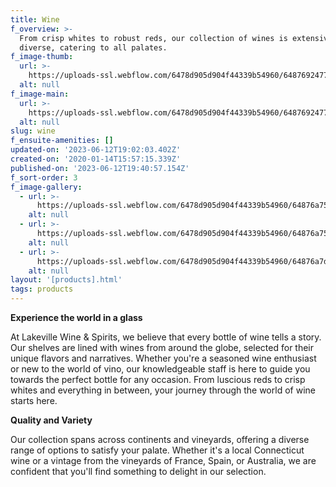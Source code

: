 ```yaml
---
title: Wine
f_overview: >-
  From crisp whites to robust reds, our collection of wines is extensive and
  diverse, catering to all palates.
f_image-thumb:
  url: >-
    https://uploads-ssl.webflow.com/6478d905d904f44339b54960/64876924776dc150c5859cf8_DSC02801.jpeg
  alt: null
f_image-main:
  url: >-
    https://uploads-ssl.webflow.com/6478d905d904f44339b54960/64876924776dc150c5859cf8_DSC02801.jpeg
  alt: null
slug: wine
f_ensuite-amenities: []
updated-on: '2023-06-12T19:02:03.402Z'
created-on: '2020-01-14T15:57:15.339Z'
published-on: '2023-06-12T19:40:57.154Z'
f_sort-order: 3
f_image-gallery:
  - url: >-
      https://uploads-ssl.webflow.com/6478d905d904f44339b54960/64876a75b2d8d832cd167c05_wines-1.jpg
    alt: null
  - url: >-
      https://uploads-ssl.webflow.com/6478d905d904f44339b54960/64876a75f6af957b6cecf5e1_wine-3.jpg
    alt: null
  - url: >-
      https://uploads-ssl.webflow.com/6478d905d904f44339b54960/64876a7d67328e6117a9d96d_wine-2.jpg
    alt: null
layout: '[products].html'
tags: products
---
```


**Experience the world in a glass**

At Lakeville Wine & Spirits, we believe that every bottle of wine tells a story. Our shelves are lined with wines from around the globe, selected for their unique flavors and narratives. Whether you're a seasoned wine enthusiast or new to the world of vino, our knowledgeable staff is here to guide you towards the perfect bottle for any occasion. From luscious reds to crisp whites and everything in between, your journey through the world of wine starts here.

**Quality and Variety**

Our collection spans across continents and vineyards, offering a diverse range of options to satisfy your palate. Whether it's a local Connecticut wine or a vintage from the vineyards of France, Spain, or Australia, we are confident that you'll find something to delight in our selection.
